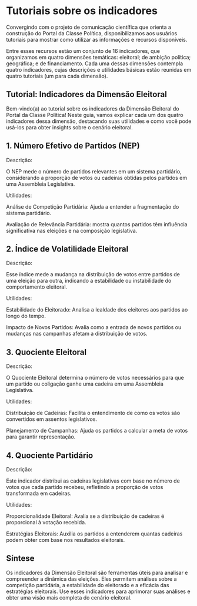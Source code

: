 # Tutoriais sobre os indicadores

Convergindo com o projeto de comunicação científica que orienta a construção do Portal da Classe Política, disponibilizamos aos usuários tutoriais para mostrar como utilizar as informações e recursos disponíveis.

Entre esses recursos estão um conjunto de 16 indicadores, que organizamos em quatro dimensões temáticas: eleitoral; de ambição política; geográfica; e de financiamento. Cada uma dessas dimensões contempla quatro indicadores, cujas descrições e utilidades básicas estão reunidas em quatro tutoriais (um para cada dimensão).

## Tutorial: Indicadores da Dimensão Eleitoral

Bem-vindo(a) ao tutorial sobre os indicadores da Dimensão Eleitoral do Portal da Classe Política! Neste guia, vamos explicar cada um dos quatro indicadores dessa dimensão, destacando suas utilidades e como você pode usá-los para obter insights sobre o cenário eleitoral.

## 1. Número Efetivo de Partidos (NEP)

Descrição:

O NEP mede o número de partidos relevantes em um sistema partidário, considerando a proporção de votos ou cadeiras obtidas pelos partidos em uma Assembleia Legislativa.

Utilidades:

Análise de Competição Partidária: Ajuda a entender a fragmentação do sistema partidário.

Avaliação de Relevância Partidária: mostra quantos partidos têm influência significativa nas eleições e na composição legislativa.

## 2. Índice de Volatilidade Eleitoral

Descrição:

Esse índice mede a mudança na distribuição de votos entre partidos de uma eleição para outra, indicando a estabilidade ou instabilidade do comportamento eleitoral.

Utilidades:

Estabilidade do Eleitorado: Analisa a lealdade dos eleitores aos partidos ao longo do tempo.

Impacto de Novos Partidos: Avalia como a entrada de novos partidos ou mudanças nas campanhas afetam a distribuição de votos.

## 3. Quociente Eleitoral

Descrição:

O Quociente Eleitoral determina o número de votos necessários para que um partido ou coligação ganhe uma cadeira em uma Assembleia Legislativa.

Utilidades:

Distribuição de Cadeiras: Facilita o entendimento de como os votos são convertidos em assentos legislativos.

Planejamento de Campanhas: Ajuda os partidos a calcular a meta de votos para garantir representação.

## 4. Quociente Partidário

Descrição:

Este indicador distribui as cadeiras legislativas com base no número de votos que cada partido recebeu, refletindo a proporção de votos transformada em cadeiras.

Utilidades:

Proporcionalidade Eleitoral: Avalia se a distribuição de cadeiras é proporcional à votação recebida.

Estratégias Eleitorais: Auxilia os partidos a entenderem quantas cadeiras podem obter com base nos resultados eleitorais.

## Síntese

Os indicadores da Dimensão Eleitoral são ferramentas úteis para analisar e compreender a dinâmica das eleições. Eles permitem análises sobre a competição partidária, a estabilidade do eleitorado e a eficácia das estratégias eleitorais. Use esses indicadores para aprimorar suas análises e obter uma visão mais completa do cenário eleitoral.
